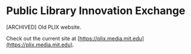 # Public Library Innovation Exchange

[ARCHIVED] Old PLIX website. 

Check out the current site at [https://plix.media.mit.edu](https://plix.media.mit.edu).
